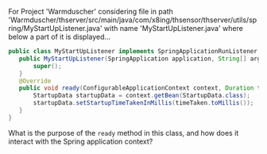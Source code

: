 For Project 'Warmduscher' considering file in path 'Warmduscher/thserver/src/main/java/com/x8ing/thsensor/thserver/utils/spring/MyStartUpListener.java' with name 'MyStartUpListener.java' where below a part of it is displayed... 

```java
public class MyStartUpListener implements SpringApplicationRunListener {
   public MyStartUpListener(SpringApplication application, String[] args) {
       super();
   }
   @Override
   public void ready(ConfigurableApplicationContext context, Duration timeTaken) {
       StartupData startupData = context.getBean(StartupData.class);
       startupData.setStartupTimeTakenInMillis(timeTaken.toMillis());
   }
}
```

What is the purpose of the `ready` method in this class, and how does it interact with the Spring application context?